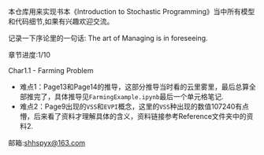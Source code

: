 本仓库用来实现书本《Introduction to Stochastic Programming》当中所有模型和代码细节,如果有兴趣欢迎交流。

记录一下序论里的一句话: The art of Managing is in foreseeing.

章节进度:1/10

Char1.1 - Farming Problem
* 难点1：Page13和Page14的推导，这部分推导当时看的云里雾里，最后总算全部推完了，具体推导见`FarmingExample.ipynb`最后一个单元格笔记.
* 难点2：Page9出现的`VSS`和`EVPI`概念，这里的`VSS`种出现的数值107240有点懵，后来看了资料才理解具体的含义，资料链接参考Reference文件夹中的资料2.

邮箱:shhspyx@163.com
